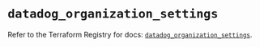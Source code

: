 # `datadog_organization_settings`

Refer to the Terraform Registry for docs: [`datadog_organization_settings`](https://registry.terraform.io/providers/datadog/datadog/3.47.0/docs/resources/organization_settings).
